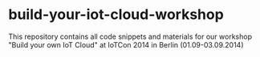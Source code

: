 build-your-iot-cloud-workshop
=============================

This repository contains all code snippets and materials for our workshop "Build your own IoT Cloud" at IoTCon 2014 in Berlin (01.09-03.09.2014)
